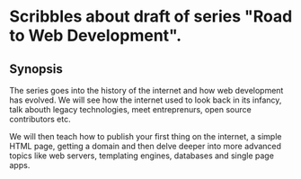 # Scribbles about draft of series "Road to Web Development".

## Synopsis

The series goes into the history of the internet and how web development has evolved. We will see how the internet used to look back in its infancy, talk abouth legacy technologies, meet entreprenurs, open source contributors etc.

We will then teach how to publish your first thing on the internet, a simple HTML page, getting a domain and then delve deeper into more advanced topics like web servers, templating engines, databases and single page apps.
